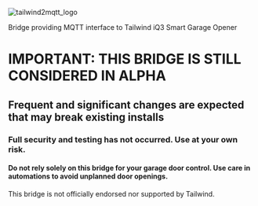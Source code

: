 ![tailwind2mqtt_logo](https://user-images.githubusercontent.com/55962781/119289900-80709c00-bc19-11eb-8ef0-04480b86ff2c.jpg)

Bridge providing MQTT interface to Tailwind iQ3 Smart Garage Opener

# IMPORTANT:  THIS BRIDGE IS STILL CONSIDERED IN ALPHA

## Frequent and significant changes are expected that may break existing installs
### Full security and testing has not occurred.  Use at your own risk.

#### Do not rely solely on this bridge for your garage door control.  Use care in automations to avoid unplanned door openings.

This bridge is not officially endorsed nor supported by Tailwind.
